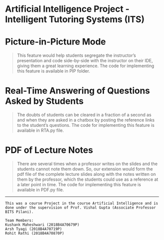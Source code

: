 # **Artificial Intelligence Project - Intelligent Tutoring Systems (ITS)**

# Picture-in-Picture Mode

> This feature would help students segregate the instructor’s presentation and code side-by-side with the instructor on their IDE, giving them a great learning experience. The code for implementing this feature is available in PIP folder.

# Real-Time Answering of Questions Asked by Students

> The doubts of students can be cleared in a fraction of a second as and when they are asked in a chatbox by posting the reference links to the student’s questions. The code for implementing this feature is available in RTA.py file.

# PDF of Lecture Notes

>There are several times when a professor writes on the slides and the students cannot note them down. So, our extension would form the pdf file of the complete lecture slides along with the notes written on them by the professor, which the students could use as a reference at a later point in time. The code for implementing this feature is available in PDF.py file.


---
```
This was a course Project in the course Artificial Intelligence and is done under the supervision of Prof. Vishal Gupta (Associate Professor BITS Pilani).

Team Members: 
Kushank Maheshwari (2018B4A70679P)
Arsh Tyagi (2018B4A70719P)
Rohit Rathi (2018B4A70870P)
```


